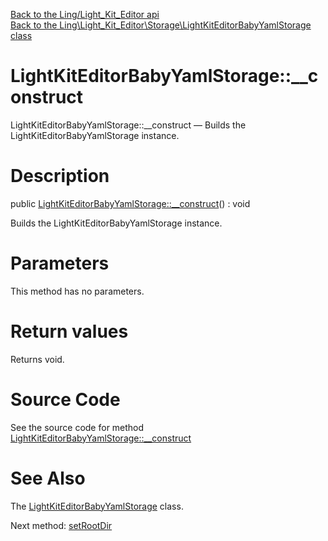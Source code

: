 [Back to the Ling/Light_Kit_Editor api](https://github.com/lingtalfi/Light_Kit_Editor/blob/master/doc/api/Ling/Light_Kit_Editor.md)<br>
[Back to the Ling\Light_Kit_Editor\Storage\LightKitEditorBabyYamlStorage class](https://github.com/lingtalfi/Light_Kit_Editor/blob/master/doc/api/Ling/Light_Kit_Editor/Storage/LightKitEditorBabyYamlStorage.md)


LightKitEditorBabyYamlStorage::__construct
================



LightKitEditorBabyYamlStorage::__construct — Builds the LightKitEditorBabyYamlStorage instance.




Description
================


public [LightKitEditorBabyYamlStorage::__construct](https://github.com/lingtalfi/Light_Kit_Editor/blob/master/doc/api/Ling/Light_Kit_Editor/Storage/LightKitEditorBabyYamlStorage/__construct.md)() : void




Builds the LightKitEditorBabyYamlStorage instance.




Parameters
================

This method has no parameters.


Return values
================

Returns void.








Source Code
===========
See the source code for method [LightKitEditorBabyYamlStorage::__construct](https://github.com/lingtalfi/Light_Kit_Editor/blob/master/Storage/LightKitEditorBabyYamlStorage.php#L26-L30)


See Also
================

The [LightKitEditorBabyYamlStorage](https://github.com/lingtalfi/Light_Kit_Editor/blob/master/doc/api/Ling/Light_Kit_Editor/Storage/LightKitEditorBabyYamlStorage.md) class.

Next method: [setRootDir](https://github.com/lingtalfi/Light_Kit_Editor/blob/master/doc/api/Ling/Light_Kit_Editor/Storage/LightKitEditorBabyYamlStorage/setRootDir.md)<br>

